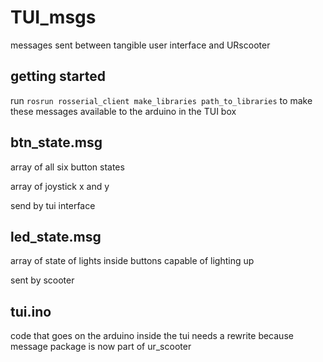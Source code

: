<h1>TUI_msgs</h1>
  
messages sent between tangible user interface and URscooter

<h2>getting started</h2>

run `rosrun rosserial_client make_libraries path_to_libraries` to make these messages available to the arduino in the TUI box

<h2>btn_state.msg</h2>

array of all six button states

array of joystick x and y

send by tui interface

<h2>led_state.msg</h2>

array of state of lights inside buttons capable of lighting up

sent by scooter

<h2>tui.ino</h2>

code that goes on the arduino inside the tui
needs a rewrite because message package is now part of ur_scooter

